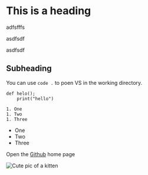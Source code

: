 # This is a heading
adfsfffs

asdfsdf

asdfsdf

## Subheading

You can use `code .` to poen VS in the working directory.

```
def helo();
    print("hello")
```

    1. One
    1. Two
    1. Three

- One
- Two
- Three

Open the [Github](https;//github.com/) home page

![Cute pic of a kitten](https://placekitten.com/200/200)